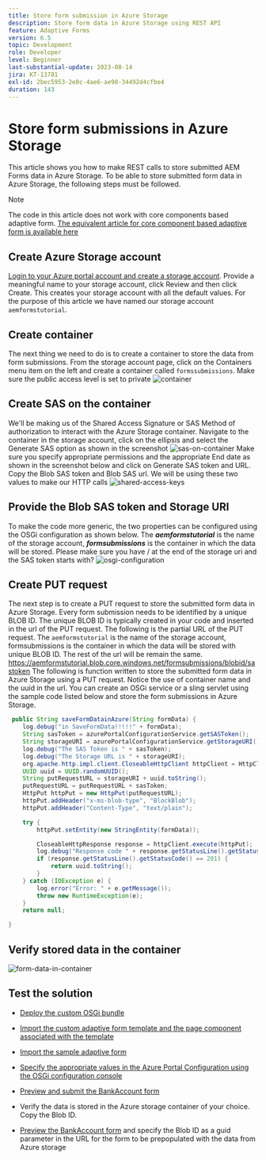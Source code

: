 ```yaml
---
title: Store form submission in Azure Storage
description: Store form data in Azure Storage using REST API
feature: Adaptive Forms
version: 6.5
topic: Development
role: Developer
level: Beginner
last-substantial-update: 2023-08-14
jira: KT-13781
exl-id: 2bec5953-2e0c-4ae6-ae98-34492d4cfbe4
duration: 143
---
```

# Store form submissions in Azure Storage

This article shows you how to make REST calls to store submitted AEM Forms data in Azure Storage.
To be able to store submitted form data in Azure Storage, the following steps must be followed.

>[!NOTE]
>The code in this article does not work with core components based adaptive form. [The equivalent article for core component based adaptive form is available here](https://experienceleague.adobe.com/docs/experience-manager-learn/forms/prefill-form-with-data-attachments/introduction.html?lang=en)


## Create Azure Storage account

[Login to your Azure portal account and create a storage account](https://learn.microsoft.com/en-us/azure/storage/common/storage-account-create?tabs=azure-portal#create-a-storage-account-1). Provide a meaningful name to your storage account, click Review and then click Create. This creates your storage account with all the default values. For the purpose of this article we have named our storage account `aemformstutorial`.


## Create container

The next thing we need to do is to create a container to store the data from form submissions.
From the storage account page, click on the Containers menu item on the left and create a container called `formssubmissions`. Make sure the public access level is set to private
![container](./assets/new-container.png)

## Create SAS on the container

We'll be making us of the Shared Access Signature or SAS Method of authorization to interact with the Azure Storage container.
Navigate to the container in the storage account, click on the ellipsis and select the Generate SAS option as shown in the screenshot
![sas-on-container](./assets/sas-on-container.png)
 Make sure you specify appropriate permissions and the appropriate End date as shown in the screenshot below and click on Generate SAS token and URL. Copy the Blob SAS token and Blob SAS url. We will be using these two values to make our HTTP calls
 ![shared-access-keys](./assets/shared-access-signature.png)


## Provide the Blob SAS token and Storage URI

 To make the code more generic, the two properties can be configured using the OSGi configuration as shown below. The _**aemformstutorial**_ is the name of the storage account, _**formsubmissions**_ is the container in which the data will be stored.
 Please make sure you have / at the end of the storage uri and the SAS token starts with?
 ![osgi-configuration](./assets/azure-portal-osgi-configuration.png)


## Create PUT request

The next step is to create a PUT request to store the submitted form data in Azure Storage. Every form submission needs to be identified by a unique BLOB ID. The unique BLOB ID is typically created in your code and inserted in the url of the PUT request.
The following is the partial URL of the PUT request. The `aemformstutorial` is the name of the storage account, formsubmissions is the container in which the data will be stored with unique BLOB ID. The rest of the url will be remain the same. 
https://aemformstutorial.blob.core.windows.net/formsubmissions/blobid/sastoken
The following is function written to store the submitted form data in Azure Storage using a PUT request. Notice the use of container name and the uuid in the url. You can create an OSGi service or a sling servlet using the sample code listed below and store the form submissions in Azure Storage.

``` java
 public String saveFormDatainAzure(String formData) {
    log.debug("in SaveFormData!!!!!" + formData);
    String sasToken = azurePortalConfigurationService.getSASToken();
    String storageURI = azurePortalConfigurationService.getStorageURI();
    log.debug("The SAS Token is " + sasToken);
    log.debug("The Storage URL is " + storageURI);
    org.apache.http.impl.client.CloseableHttpClient httpClient = HttpClientBuilder.create().build();
    UUID uuid = UUID.randomUUID();
    String putRequestURL = storageURI + uuid.toString();
    putRequestURL = putRequestURL + sasToken;
    HttpPut httpPut = new HttpPut(putRequestURL);
    httpPut.addHeader("x-ms-blob-type", "BlockBlob");
    httpPut.addHeader("Content-Type", "text/plain");

    try {
        httpPut.setEntity(new StringEntity(formData));

        CloseableHttpResponse response = httpClient.execute(httpPut);
        log.debug("Response code " + response.getStatusLine().getStatusCode());
        if (response.getStatusLine().getStatusCode() == 201) {
            return uuid.toString();
        }
    } catch (IOException e) {
        log.error("Error: " + e.getMessage());
        throw new RuntimeException(e);
    }
    return null;

}

```

## Verify stored data in the container

![form-data-in-container](./assets/form-data-in-container.png)

## Test the solution

* [Deploy the custom OSGi bundle](./assets/SaveAndFetchFromAzure.core-1.0.0-SNAPSHOT.jar)

* [Import the custom adaptive form template and the page component associated with the template](./assets/store-and-fetch-from-azure.zip)

* [Import the sample adaptive form](./assets/bank-account-sample-form.zip)

* [Specify the appropriate values in the Azure Portal Configuration using the OSGi configuration console](https://experienceleague.adobe.com/docs/experience-manager-learn/forms/some-useful-integrations/store-form-data-in-azure-storage.html?lang=en#provide-the-blob-sas-token-and-storage-uri)

* [Preview and submit the BankAccount form](http://localhost:4502/content/dam/formsanddocuments/azureportalstorage/bankaccount/jcr:content?wcmmode=disabled)

* Verify the data is stored in the Azure storage container of your choice. Copy the Blob ID.
* [Preview the BankAccount form](http://localhost:4502/content/dam/formsanddocuments/azureportalstorage/bankaccount/jcr:content?wcmmode=disabled&guid=dba8ac0b-8be6-41f2-9929-54f627a649f6) and specify the Blob ID as a guid parameter in the URL for the form to be prepopulated with the data from Azure storage

